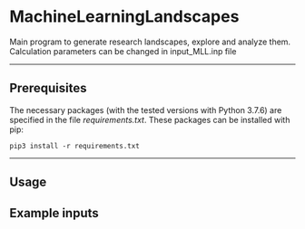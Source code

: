# MachineLearningLandscapes
Main program to generate research landscapes, explore and analyze them.
Calculation parameters can be changed in input_MLL.inp file

---

## Prerequisites

The necessary packages (with the tested versions with Python 3.7.6) are specified in the file _requirements.txt_. These packages can be installed with pip:

```
pip3 install -r requirements.txt
```
---

## Usage

## Example inputs
